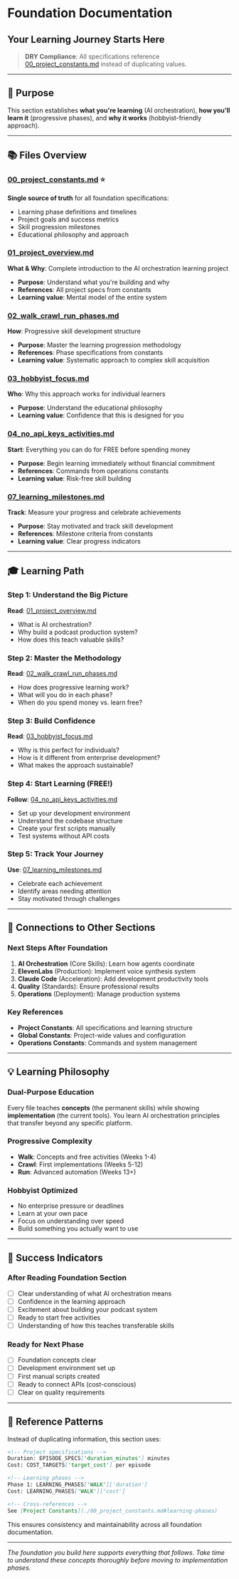 # Foundation Documentation
## Your Learning Journey Starts Here

> **DRY Compliance**: All specifications reference [00_project_constants.md](./00_project_constants.md) instead of duplicating values.

---

## 🎯 Purpose

This section establishes **what you're learning** (AI orchestration), **how you'll learn it** (progressive phases), and **why it works** (hobbyist-friendly approach).

---

## 📚 Files Overview

### [00_project_constants.md](./00_project_constants.md) ⭐
**Single source of truth** for all foundation specifications:
- Learning phase definitions and timelines  
- Project goals and success metrics
- Skill progression milestones
- Educational philosophy and approach

### [01_project_overview.md](./01_project_overview.md) 
**What & Why**: Complete introduction to the AI orchestration learning project
- **Purpose**: Understand what you're building and why
- **References**: All project specs from constants
- **Learning value**: Mental model of the entire system

### [02_walk_crawl_run_phases.md](./02_walk_crawl_run_phases.md)
**How**: Progressive skill development structure
- **Purpose**: Master the learning progression methodology  
- **References**: Phase specifications from constants
- **Learning value**: Systematic approach to complex skill acquisition

### [03_hobbyist_focus.md](./03_hobbyist_focus.md)
**Who**: Why this approach works for individual learners
- **Purpose**: Understand the educational philosophy
- **Learning value**: Confidence that this is designed for you

### [04_no_api_keys_activities.md](./04_no_api_keys_activities.md) 
**Start**: Everything you can do for FREE before spending money
- **Purpose**: Begin learning immediately without financial commitment
- **References**: Commands from operations constants
- **Learning value**: Risk-free skill building

### [07_learning_milestones.md](./07_learning_milestones.md)
**Track**: Measure your progress and celebrate achievements  
- **Purpose**: Stay motivated and track skill development
- **References**: Milestone criteria from constants
- **Learning value**: Clear progress indicators

---

## 🎓 Learning Path

### Step 1: Understand the Big Picture
**Read**: [01_project_overview.md](./01_project_overview.md)
- What is AI orchestration?
- Why build a podcast production system?
- How does this teach valuable skills?

### Step 2: Master the Methodology  
**Read**: [02_walk_crawl_run_phases.md](./02_walk_crawl_run_phases.md)
- How does progressive learning work?
- What will you do in each phase?
- When do you spend money vs. learn free?

### Step 3: Build Confidence
**Read**: [03_hobbyist_focus.md](./03_hobbyist_focus.md)  
- Why is this perfect for individuals?
- How is it different from enterprise development?
- What makes the approach sustainable?

### Step 4: Start Learning (FREE!)
**Follow**: [04_no_api_keys_activities.md](./04_no_api_keys_activities.md)
- Set up your development environment
- Understand the codebase structure  
- Create your first scripts manually
- Test systems without API costs

### Step 5: Track Your Journey
**Use**: [07_learning_milestones.md](./07_learning_milestones.md)
- Celebrate each achievement
- Identify areas needing attention
- Stay motivated through challenges

---

## 🔗 Connections to Other Sections

### Next Steps After Foundation
1. **AI Orchestration** (Core Skills): Learn how agents coordinate
2. **ElevenLabs** (Production): Implement voice synthesis system
3. **Claude Code** (Acceleration): Add development productivity tools
4. **Quality** (Standards): Ensure professional results
5. **Operations** (Deployment): Manage production systems

### Key References
- **Project Constants**: All specifications and learning structure
- **Global Constants**: Project-wide values and configuration  
- **Operations Constants**: Commands and system management

---

## 💡 Learning Philosophy

### Dual-Purpose Education
Every file teaches **concepts** (the permanent skills) while showing **implementation** (the current tools). You learn AI orchestration principles that transfer beyond any specific platform.

### Progressive Complexity
- **Walk**: Concepts and free activities (Weeks 1-4)
- **Crawl**: First implementations (Weeks 5-12) 
- **Run**: Advanced automation (Weeks 13+)

### Hobbyist Optimized
- No enterprise pressure or deadlines
- Learn at your own pace
- Focus on understanding over speed
- Build something you actually want to use

---

## 🎯 Success Indicators

### After Reading Foundation Section
- [ ] Clear understanding of what AI orchestration means
- [ ] Confidence in the learning approach
- [ ] Excitement about building your podcast system
- [ ] Ready to start free activities
- [ ] Understanding of how this teaches transferable skills

### Ready for Next Phase
- [ ] Foundation concepts clear
- [ ] Development environment set up  
- [ ] First manual scripts created
- [ ] Ready to connect APIs (cost-conscious)
- [ ] Clear on quality requirements

---

## 🔧 Reference Patterns

Instead of duplicating information, this section uses:

```markdown
<!-- Project specifications -->
Duration: EPISODE_SPECS['duration_minutes'] minutes
Cost: COST_TARGETS['target_cost'] per episode  

<!-- Learning phases -->
Phase 1: LEARNING_PHASES['WALK']['duration']
Cost: LEARNING_PHASES['WALK']['cost']

<!-- Cross-references -->
See [Project Constants](./00_project_constants.md#learning-phases)
```

This ensures consistency and maintainability across all foundation documentation.

---

*The foundation you build here supports everything that follows. Take time to understand these concepts thoroughly before moving to implementation phases.*